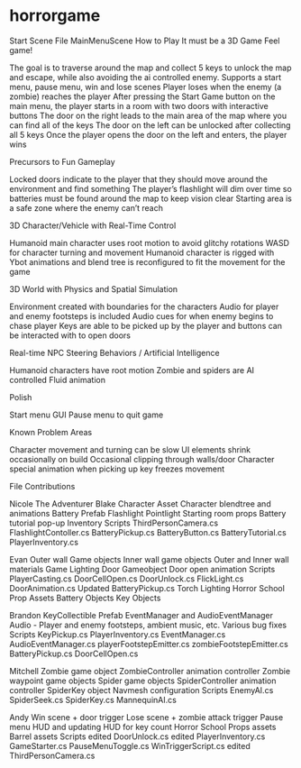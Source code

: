 # horrorgame
Start Scene File
MainMenuScene
How to Play
It must be a 3D Game Feel game!

The goal is to traverse around the map and collect 5 keys to unlock the map and escape, while also avoiding the ai controlled enemy. 
Supports a start menu, pause menu, win and lose scenes
Player loses when the enemy (a zombie) reaches the player
After pressing the Start Game button on the main menu, the player starts in a room with two doors with interactive buttons
The door on the right leads to the main area of the map where you can find all of the keys
The door on the left can be unlocked after collecting all 5 keys
Once the player opens the door on the left and enters, the player wins

Precursors to Fun Gameplay 

Locked doors indicate to the player that they should move around the environment and find something
The player’s flashlight will dim over time so batteries must be found around the map to keep vision clear
Starting area is a safe zone where the enemy can’t reach

3D Character/Vehicle with Real-Time Control

Humanoid main character uses root motion to avoid glitchy rotations
WASD for character turning and movement
Humanoid character is rigged with Ybot animations and blend tree is reconfigured to fit the movement for the game 

3D World with Physics and Spatial Simulation

Environment created with boundaries for the characters
Audio for player and enemy footsteps is included
Audio cues for when enemy begins to chase player
Keys are able to be picked up by the player and buttons can be interacted with to open doors

Real-time NPC Steering Behaviors / Artificial Intelligence

Humanoid characters have root motion
Zombie and spiders are AI controlled
Fluid animation

Polish

Start menu GUI
Pause menu to quit game

Known Problem Areas

Character movement and turning can be slow
UI elements shrink occasionally on build
Occasional clipping through walls/door
Character special animation when picking up key freezes movement

File Contributions

Nicole
The Adventurer Blake Character Asset
Character blendtree and animations
Battery Prefab
Flashlight Pointlight
Starting room props
Battery tutorial pop-up
Inventory
Scripts
ThirdPersonCamera.cs
FlashlightContoller.cs
BatteryPickup.cs
BatteryButton.cs
BatteryTutorial.cs
PlayerInventory.cs

Evan
Outer wall Game objects
Inner wall game objects
Outer and Inner wall materials
Game Lighting
Door Gameobject
Door open animation
Scripts
PlayerCasting.cs
DoorCellOpen.cs
DoorUnlock.cs
FlickLight.cs
DoorAnimation.cs
Updated BatteryPickup.cs
Torch Lighting
Horror School Prop Assets
Battery Objects
Key Objects

Brandon
KeyCollectible Prefab
EventManager and AudioEventManager
Audio - Player and enemy footsteps, ambient music, etc.
Various bug fixes
Scripts
KeyPickup.cs
PlayerInventory.cs
EventManager.cs
AudioEventManager.cs
playerFootstepEmitter.cs
zombieFootstepEmitter.cs
BatteryPickup.cs
DoorCellOpen.cs

Mitchell
Zombie game object
ZombieController animation controller
Zombie waypoint game objects
Spider game objects
SpiderController animation controller
SpiderKey object
Navmesh configuration
Scripts
EnemyAI.cs
SpiderSeek.cs
SpiderKey.cs
MannequinAI.cs

Andy
Win scene + door trigger
Lose scene + zombie attack trigger
Pause menu
HUD and updating HUD for key count
Horror School Props assets
Barrel assets
Scripts
edited DoorUnlock.cs
edited PlayerInventory.cs
GameStarter.cs
PauseMenuToggle.cs
WinTriggerScript.cs
edited ThirdPersonCamera.cs
